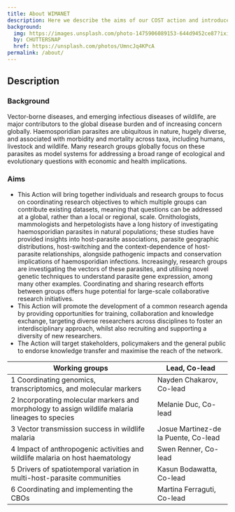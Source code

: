 ```yaml
---
title: About WIMANET
description: Here we describe the aims of our COST action and introduce the six working groups.
background:
  img: https://images.unsplash.com/photo-1475906089153-644d9452ce87?ixid=MnwxMjA3fDB8MHxwaG90by1wYWdlfHx8fGVufDB8fHx8&auto=format&fit=crop&w=1200&q=80
  by: CHUTTERSNAP
  href: https://unsplash.com/photos/UmncJq4KPcA
permalink: /about/
---
```


## Description
### Background
Vector-borne diseases, and emerging infectious diseases of wildlife, are major contributors to the global disease burden and of increasing concern globally. Haemosporidian parasites are ubiquitous in nature, hugely diverse, and associated with morbidity and mortality across taxa, including humans, livestock and wildlife. Many research groups globally focus on these parasites as model systems for addressing a broad range of ecological and evolutionary questions with economic and health implications. 
### Aims
- This Action will bring together individuals and research groups to focus on coordinating research objectives to which multiple groups can contribute existing datasets, meaning that questions can be addressed at a global, rather than a local or regional, scale. Ornithologists, mammologists and herpetologists have a long history of investigating haemosporidian parasites in natural populations; these studies have provided insights into host-parasite associations, parasite geographic distributions, host-switching and the context-dependence of host-parasite relationships, alongside pathogenic impacts and conservation implications of haemosporidian infections. Increasingly, research groups are investigating the vectors of these parasites, and utilising novel genetic techniques to understand parasite gene expression, among many other examples. Coordinating and sharing research efforts between groups offers huge potential for large-scale collaborative research initiatives. 
- This Action will promote the development of a common research agenda by providing opportunities for training, collaboration and knowledge exchange, targeting diverse researchers across disciplines to foster an interdisciplinary approach, whilst also recruiting and supporting a diversity of new researchers. 
- The Action will target stakeholders, policymakers and the general public to endorse knowledge transfer and maximise the reach of the network.

| Working groups      | Lead, Co-lead |
| ----------- | ----------- |
| 1 Coordinating genomics, transcriptomics, and molecular markers      | Nayden Chakarov, Co-lead       |
| 2 Incorporating molecular markers and morphology to assign wildlife malaria lineages to species   | Melanie Duc, Co-lead        |
| 3 Vector transmission success in wildlife malaria     | Josue Martinez-de la Puente, Co-lead       |
| 4 Impact of anthropogenic activities and wildlife malaria on host haematology   | Swen Renner, Co-lead        |
| 5 Drivers of spatiotemporal variation in multi-host-parasite communities      | Kasun Bodawatta, Co-lead       |
| 6 Coordinating and implementing the CBOs   | Martina Ferraguti, Co-lead        |

